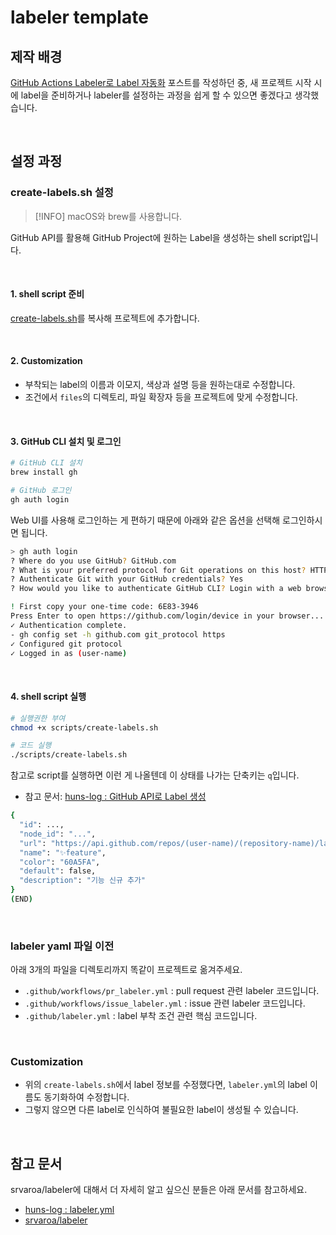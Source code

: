 # labeler template

## 제작 배경

[GitHub Actions Labeler로 Label 자동화](http://blog.huns.site/blog/posts/dev/research/github-labeler-automation?utm_source=reference&utm_medium=github&utm_campaign=labeler-template) 포스트를 작성하던 중, 새 프로젝트 시작 시에 label을 준비하거나 labeler를 설정하는 과정을 쉽게 할 수 있으면 좋겠다고 생각했습니다.

<br />

## 설정 과정

### create-labels.sh 설정

> [!INFO]
> macOS와 brew를 사용합니다.

GitHub API를 활용해 GitHub Project에 원하는 Label을 생성하는 shell script입니다.

<br />

#### 1. shell script 준비

[create-labels.sh](/scripts/create-labels.sh)를 복사해 프로젝트에 추가합니다.

<br />

#### 2. Customization

- 부착되는 label의 이름과 이모지, 색상과 설명 등을 원하는대로 수정합니다.
- 조건에서 `files`의 디렉토리, 파일 확장자 등을 프로젝트에 맞게 수정합니다.

<br />

#### 3. GitHub CLI 설치 및 로그인

```bash
# GitHub CLI 설치
brew install gh

# GitHub 로그인
gh auth login
```

Web UI를 사용해 로그인하는 게 편하기 때문에 아래와 같은 옵션을 선택해 로그인하시면 됩니다.

```bash
> gh auth login
? Where do you use GitHub? GitHub.com
? What is your preferred protocol for Git operations on this host? HTTPS
? Authenticate Git with your GitHub credentials? Yes
? How would you like to authenticate GitHub CLI? Login with a web browser

! First copy your one-time code: 6E83-3946
Press Enter to open https://github.com/login/device in your browser...
✓ Authentication complete.
- gh config set -h github.com git_protocol https
✓ Configured git protocol
✓ Logged in as (user-name)
```

<br />

#### 4. shell script 실행

```bash
# 실행권한 부여
chmod +x scripts/create-labels.sh

# 코드 실행
./scripts/create-labels.sh
```

참고로 script를 실행하면 이런 게 나올텐데 이 상태를 나가는 단축키는 `q`입니다.

- 참고 문서: [huns-log : GitHub API로 Label 생성](http://blog.huns.site/blog/posts/dev/research/github-labeler-automation?utm_source=reference&utm_medium=github&utm_campaign=labeler-template#github-api%EB%A1%9C-label-%EC%83%9D%EC%84%B1)

```bash
{
  "id": ...,
  "node_id": "...",
  "url": "https://api.github.com/repos/(user-name)/(repository-name)/labels/✨feature",
  "name": "✨feature",
  "color": "60A5FA",
  "default": false,
  "description": "기능 신규 추가"
}
(END)
```

<br />

### labeler yaml 파일 이전

아래 3개의 파일을 디렉토리까지 똑같이 프로젝트로 옮겨주세요.

- `.github/workflows/pr_labeler.yml` : pull request 관련 labeler 코드입니다.
- `.github/workflows/issue_labeler.yml` : issue 관련 labeler 코드입니다.
- `.github/labeler.yml` : label 부착 조건 관련 핵심 코드입니다.

<br />

### Customization

- 위의 `create-labels.sh`에서 label 정보를 수정했다면, `labeler.yml`의 label 이름도 동기화하여 수정합니다.
- 그렇지 않으면 다른 label로 인식하여 불필요한 label이 생성될 수 있습니다.

<br />

## 참고 문서

srvaroa/labeler에 대해서 더 자세히 알고 싶으신 분들은 아래 문서를 참고하세요.

- [huns-log : labeler.yml](http://blog.huns.site/blog/posts/dev/research/github-labeler-automation?utm_source=reference&utm_medium=github&utm_campaign=labeler-template#labeleryml)
- [srvaroa/labeler](https://github.com/srvaroa/labeler)
